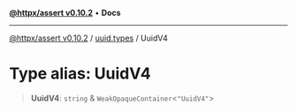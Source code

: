 [**@httpx/assert v0.10.2**](../../README.md) • **Docs**

***

[@httpx/assert v0.10.2](../../README.md) / [uuid.types](../README.md) / UuidV4

# Type alias: UuidV4

> **UuidV4**: `string` & `WeakOpaqueContainer`\<`"UuidV4"`\>
